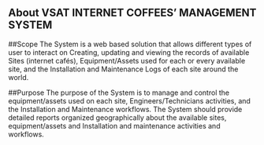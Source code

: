 
## About VSAT INTERNET COFFEES’ MANAGEMENT SYSTEM 

##Scope
The System is a web based solution that allows different types of user to interact on Creating, updating and viewing the records of available Sites (internet cafés), Equipment/Assets used for each or every available site, and the Installation and Maintenance Logs of each site around the world. 


##Purpose
The purpose of the System is to manage and control the equipment/assets used on each site, Engineers/Technicians activities, and the Installation and Maintenance workflows. 
The System should provide detailed reports organized geographically about the available sites, equipment/assets and Installation and maintenance activities and workflows. 

